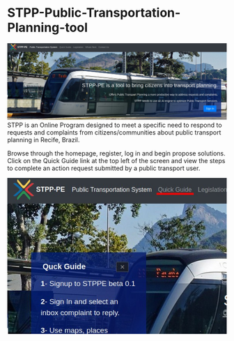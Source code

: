 # STPP-Public-Transportation-Planning-tool
<img src="images/vltreadme.jpeg" width="1000" />
 STPP is an Online Program designed to meet a specific need to respond to requests and complaints from citizens/communities about public transport planning in Recife, Brazil.

Browse through the homepage, register, log in and begin propose solutions. Click on the Quick Guide link at the top left of the screen and view the steps to complete an action request submitted by a public transport user.

<img src="images/quickguide.jpeg"  />
